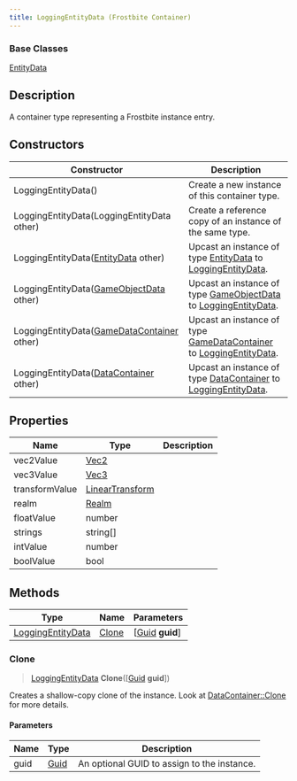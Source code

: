 ```yaml
---
title: LoggingEntityData (Frostbite Container)
---
```

### Base Classes

[EntityData](EntityData)

## Description

A container type representing a Frostbite instance entry.

## Constructors

| Constructor                                                                  | Description                                                                                                               |
| ---------------------------------------------------------------------------- | ------------------------------------------------------------------------------------------------------------------------- |
| LoggingEntityData()                                                          | Create a new instance of this container type.                                                                             |
| LoggingEntityData(LoggingEntityData other)                                   | Create a reference copy of an instance of the same type.                                                                  |
| LoggingEntityData([EntityData](EntityData) other)                            | Upcast an instance of type [EntityData](EntityData) to [LoggingEntityData](LoggingEntityData).                            |
| LoggingEntityData([GameObjectData](GameObjectData) other)                    | Upcast an instance of type [GameObjectData](GameObjectData) to [LoggingEntityData](LoggingEntityData).                    |
| LoggingEntityData([GameDataContainer](GameDataContainer) other)              | Upcast an instance of type [GameDataContainer](GameDataContainer) to [LoggingEntityData](LoggingEntityData).              |
| LoggingEntityData([DataContainer](/vext/ref/cls/shr/datacontainer) other) | Upcast an instance of type [DataContainer](/vext/ref/cls/shr/datacontainer) to [LoggingEntityData](LoggingEntityData). |

## Properties

| Name           | Type                                                    | Description |
| -------------- | ------------------------------------------------------- | ----------- |
| vec2Value      | [Vec2](/vext/ref/cls/shr/Vec2)                       |             |
| vec3Value      | [Vec3](/vext/ref/cls/shr/Vec3)                       |             |
| transformValue | [LinearTransform](/vext/ref/cls/shr/LinearTransform) |             |
| realm          | [Realm](Realm)                                          |             |
| floatValue     | number                                                  |             |
| strings        | string\[\]                                              |             |
| intValue       | number                                                  |             |
| boolValue      | bool                                                    |             |

## Methods

| Type                                   | Name            | Parameters                                     |
| -------------------------------------- | --------------- | ---------------------------------------------- |
| [LoggingEntityData](LoggingEntityData) | [Clone](#clone) | \[[Guid](/vext/ref/cls/shr/guid) **guid**\] |

### Clone

> [LoggingEntityData](LoggingEntityData) **Clone**(\[[Guid](/vext/ref/cls/shr/guid) **guid**\])

Creates a shallow-copy clone of the instance. Look at [DataContainer::Clone](/vext/ref/cls/shr/datacontainer#clone) for more details.

#### Parameters

| Name | Type         | Description                                 |
| ---- | ------------ | ------------------------------------------- |
| guid | [Guid](Guid) | An optional GUID to assign to the instance. |
